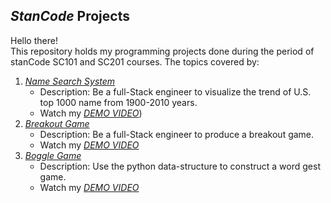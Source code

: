 ## *StanCode* Projects
Hello there!\
This repository holds my programming projects done during the period of stanCode SC101 and SC201 courses.
The topics covered by:
1. [*Name Search System*](https://github.com/dsChenWu/My_StanCode_Projects/tree/1e3a394867c2dcd220413423974ced49b5f3594e/stanCode_Projects/name_searching_system)
   - Description: Be a full-Stack engineer to visualize the trend of U.S. top 1000 name from 1900-2010 years.
   - Watch my *[DEMO VIDEO](https://drive.google.com/file/d/1S6xGBBSmVpJnDlUFx1I7b7P7D2ihYSou/view?usp=share_link)*)
2. [*Breakout Game*](https://github.com/dsChenWu/My_StanCode_Projects/tree/1e3a394867c2dcd220413423974ced49b5f3594e/stanCode_Projects/break_out_game)
   - Description: Be a full-Stack engineer to produce a breakout game.
   - Watch my *[DEMO VIDEO](https://drive.google.com/file/d/1zrL4VMorgi9_F2cPKk8FRl_DWvjVI_SK/view?usp=share_link)*
3. [*Boggle Game*](https://github.com/dsChenWu/My_StanCode_Projects/tree/1e3a394867c2dcd220413423974ced49b5f3594e/stanCode_Projects/boggle_game_solver)
   - Description: Use the python data-structure to construct a word gest game.
   - Watch my *[DEMO VIDEO](https://drive.google.com/file/d/1DXS9ugnR_j-frNfVkpWF4C0b7ou-tFQH/view?usp=share_link)*
